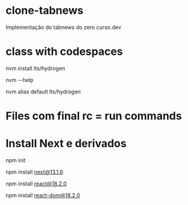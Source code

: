# clone-tabnews
Implementação do tabnews do zero curso.dev

# class with codespaces

nvm install lts/hydrogen

nvm --help

nvm alias default lts/hydrogen

# Files com final rc = run commands

# Install Next e derivados

npm init

npm install next@13.1.6

npm install react@18.2.0

npm install react-dom@18.2.0
